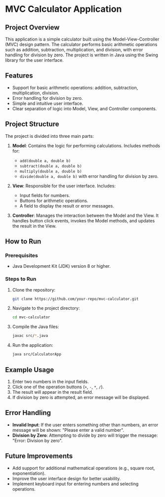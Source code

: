 # MVC Calculator Application

## Project Overview

This application is a simple calculator built using the Model-View-Controller (MVC) design pattern. The calculator performs basic arithmetic operations such as addition, subtraction, multiplication, and division, with error handling for division by zero. The project is written in Java using the Swing library for the user interface.

## Features

- Support for basic arithmetic operations: addition, subtraction, multiplication, division.
- Error handling for division by zero.
- Simple and intuitive user interface.
- Clear separation of logic into Model, View, and Controller components.

## Project Structure

The project is divided into three main parts:

1. **Model**: Contains the logic for performing calculations. Includes methods for:
   - `add(double a, double b)`
   - `subtract(double a, double b)`
   - `multiply(double a, double b)`
   - `divide(double a, double b)` with error handling for division by zero.
   
2. **View**: Responsible for the user interface. Includes:
   - Input fields for numbers.
   - Buttons for arithmetic operations.
   - A field to display the result or error messages.

3. **Controller**: Manages the interaction between the Model and the View. It handles button click events, invokes the Model methods, and updates the result in the View.

## How to Run

### Prerequisites

- Java Development Kit (JDK) version 8 or higher.

### Steps to Run

1. Clone the repository:
    ```bash
    git clone https://github.com/your-repo/mvc-calculator.git
    ```

2. Navigate to the project directory:
    ```bash
    cd mvc-calculator
    ```

3. Compile the Java files:
    ```bash
    javac src/*.java
    ```

4. Run the application:
    ```bash
    java src/CalculatorApp
    ```

## Example Usage

1. Enter two numbers in the input fields.
2. Click one of the operation buttons (`+`, `-`, `*`, `/`).
3. The result will appear in the result field.
4. If division by zero is attempted, an error message will be displayed.

## Error Handling

- **Invalid Input**: If the user enters something other than numbers, an error message will be shown: "Please enter a valid number".
- **Division by Zero**: Attempting to divide by zero will trigger the message: "Error: Division by zero".

## Future Improvements

- Add support for additional mathematical operations (e.g., square root, exponentiation).
- Improve the user interface design for better usability.
- Implement keyboard input for entering numbers and selecting operations.
